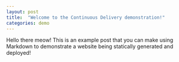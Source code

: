 ```yaml
---
layout: post
title:  "Welcome to the Continuous Delivery demonstration!"
categories: demo
---
```

Hello there meow!
This is an example post that you can make using Markdown to demonstrate a website being statically generated and deployed!
